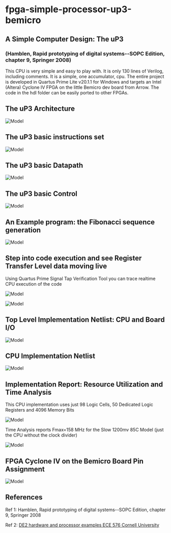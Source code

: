 # fpga-simple-processor-up3-bemicro
## A Simple Computer Design: The uP3  
### (Hamblen, Rapid prototyping of digital systems--SOPC Edition, chapter 9, Springer 2008)
This CPU is very simple and easy to play with. It is only 130 lines of Verilog, including comments. It is a simple, one accumulator, cpu.
The entire project is developed in Quartus Prime Lite v20.1.1 for Windows and targets an Intel (Altera) Cyclone IV FPGA on the little Bemicro dev board from Arrow.
The code in the hdl folder can be easily ported to other FPGAs.

## The uP3 Architecture
![Model](https://github.com/pgminin/fpga-simple-processor-up3-bemicro/blob/main/doc/img/Hamblen_Comp_Architecture_01.jpg)

## The uP3 basic instructions set
![Model](https://github.com/pgminin/fpga-simple-processor-up3-bemicro/blob/main/doc/img/Hamblen_ISA_01.jpg)

## The uP3 basic Datapath
![Model](https://github.com/pgminin/fpga-simple-processor-up3-bemicro/blob/main/doc/img/Hamblen_Datapath_01.jpg)

## The uP3 basic Control
![Model](https://github.com/pgminin/fpga-simple-processor-up3-bemicro/blob/main/doc/img/Hamblen_Control_Logic_01.jpg)

## An Example program: the Fibonacci sequence generation
![Model](https://github.com/pgminin/fpga-simple-processor-up3-bemicro/blob/main/doc/img/program_fibonacci_01.jpg)
## Step into code execution and see Register Transfer Level data moving live
Using Quartus Prime Signal Tap Verification Tool you can trace realtime CPU execution of the code

![Model](https://github.com/pgminin/fpga-simple-processor-up3-bemicro/blob/main/doc/img/cap/st_execution_10Hz_cap.jpg)

![Model](https://github.com/pgminin/fpga-simple-processor-up3-bemicro/blob/main/doc/img/cap/st_execution_push_button_cap.jpg)

## Top Level Implementation Netlist: CPU and Board I/O
![Model](https://github.com/pgminin/fpga-simple-processor-up3-bemicro/blob/main/doc/img/top_level_netlist.jpg)

## CPU Implementation Netlist
![Model](https://github.com/pgminin/fpga-simple-processor-up3-bemicro/blob/main/doc/img/cpu_netlist.jpg)

## Implementation Report: Resource Utilization and Time Analysis
This CPU implementation uses just 98 Logic Cells, 50 Dedicated Logic Registers and 4096 Memory Bits

![Model](https://github.com/pgminin/fpga-simple-processor-up3-bemicro/blob/main/doc/img/fitting_resources_no_signal_tap.jpg)

Time Analysis reports Fmax=158 MHz for the Slow 1200mv 85C Model (just the CPU without the clock divider)

![Model](https://github.com/pgminin/fpga-simple-processor-up3-bemicro/blob/main/doc/img/cpu_time_analysis.jpg)

## FPGA Cyclone IV on the Bemicro Board Pin Assignment
![Model](https://github.com/pgminin/fpga-simple-processor-up3-bemicro/blob/main/doc/img/pin_assignment.jpg)

## References
Ref 1: Hamblen, Rapid prototyping of digital systems--SOPC Edition, chapter 9, Springer 2008

Ref 2: [DE2 hardware and processor examples ECE 576 Cornell University](https://people.ece.cornell.edu/land/courses/ece5760/DE2/index.html)
